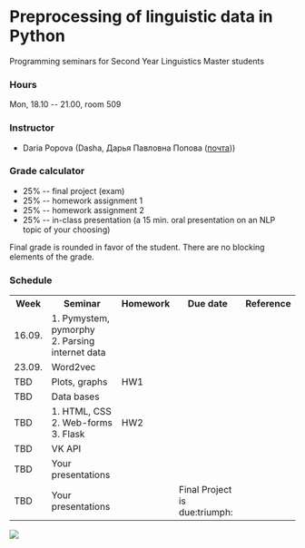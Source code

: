 # Preprocessing of linguistic data in Python

Programming seminars for Second Year Linguistics Master students

### Hours

Mon, 18.10 -- 21.00, room 509

### Instructor
* Daria Popova (Dasha, Дарья Павловна Попова ([почта](mailto:daschapopowa@gmail.com)))

### Grade calculator
* 25% -- final project (exam)
* 25% -- homework assignment 1
* 25% -- homework assignment 2
* 25% -- in-class presentation (a 15 min. oral presentation on an NLP topic of your choosing)

Final grade is rounded in favor of the student. There are no blocking elements of the grade. 

### Schedule
<table>
  <tr>
    <th>Week</th>
    <th>Seminar</th>
    <th>Homework</th>
    <th>Due date</th>
    <th>Reference</th>
  </tr>
   <tr>
    <td>16.09.</td>
    <td>1. Pymystem, pymorphy<br>
    2. Parsing internet data </td>
    <td></td>
    <td></td>
    <td>
    </td>
  </tr>
  <tr>
    <td>23.09.</td>
    <td>Word2vec</td>
    <td></td>
    <td></td>
    <td>
    </td>
  </tr>
    <td>TBD</td>
    <td>Plots, graphs</td>
    <td>HW1</td>
    <td></td>
    <td></td>
   </tr>
    <tr>
    <td>TBD</td>
    <td>Data bases</td>
    <td></td>
    <td></td>
    <td>
  </td>
  </tr>
    <tr>
    <td>TBD</td>
    <td>1. HTML, CSS<br>
  2. Web-forms<br>
      3. Flask
  </td>
    <td> HW2 </td>
    <td></td>
    <td></td>
  </tr>
    <tr>
    <td>TBD</td>
    <td>VK API</td>
    <td></td>
    <td></td>
  </tr>
    <tr>
    <td>TBD</td>
    <td>Your presentations
  </td>
    <td></td>
    <td></td>
    <td></td>
  </tr>
  </tr>
    <tr>
    <td>TBD</td>
    <td>Your presentations</td>
    <td></td>
    <td>Final Project is due:triumph:</td>
    <td></td>
  </tr>
</table>

![](https://kateennals.files.wordpress.com/2016/08/boa-constrictor-little-prince.jpg)
